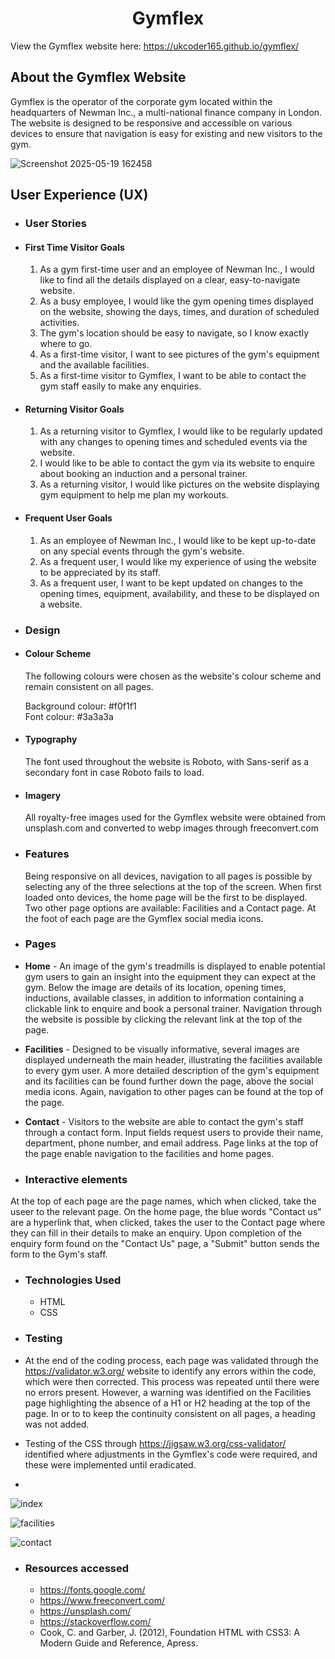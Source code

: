<h1 align="center">Gymflex</h1>

View the Gymflex website here: https://ukcoder165.github.io/gymflex/

## About the Gymflex Website
Gymflex is the operator of the corporate gym located within the headquarters of Newman Inc.,
a multi-national finance company in London. The website is designed to be responsive and accessible on various
devices to ensure that navigation is easy for existing and new visitors to the gym.

![Screenshot 2025-05-19 162458](https://github.com/user-attachments/assets/29c961da-2540-4fd1-8030-0a72ffe67d2d)





## User Experience (UX)


-  ### User Stories
 
- #### First Time Visitor Goals  
  	  
  1. As a gym first-time user and an employee of Newman Inc., I would like to find all the details displayed on a clear, easy-to-navigate website.   
  2. As a busy employee, I would like the gym opening times displayed on the website, showing the days, times, and duration of scheduled activities.  
  3. The gym's location should be easy to navigate, so I know exactly where to go.  
  4. As a first-time visitor, I want to see pictures of the gym's equipment and the available facilities.  
  5. As a first-time visitor to Gymflex, I want to be able to contact the gym staff easily to make any enquiries.  


- #### Returning Visitor Goals
  1. As a returning visitor to Gymflex, I would like to be regularly updated with any changes to opening times and scheduled events via the website.
  2. I would like to be able to contact the gym via its website to enquire about booking an induction and a personal trainer.
  3. As a returning visitor, I would like pictures on the website displaying gym equipment to help me plan my workouts.
		  

- #### Frequent User Goals
  1. As an employee of Newman Inc., I would like to be kept up-to-date on any special events through the gym's website.
  2. As a frequent user, I would like my experience of using the website to be appreciated by its staff.
  3. As a frequent user, I want to be kept updated on changes to the opening times, equipment, availability, and these
		  to be displayed on a website.
		  

    
 -  ### Design

  
   - #### Colour Scheme
     The following colours were chosen as the website's colour scheme and remain consistent on all pages.

       Background colour: #f0f1f1  
       Font colour: #3a3a3a
		  	  
   - #### Typography
     The font used throughout the website is Roboto, with Sans-serif as a secondary font in case Roboto fails to load.

   - #### Imagery
     All royalty-free images used for the Gymflex website were obtained from unsplash.com and converted to webp images through freeconvert.com

 - ### Features

    Being responsive on all devices, navigation to all pages is possible by selecting any of the three selections at the top of the screen. When first loaded onto devices, the home page will be the first to be displayed. Two other page options are available: Facilities and a Contact page. At the foot of each page are the Gymflex social media icons.

- ### Pages   

- **Home** - An image of the gym's treadmills is displayed to enable potential gym users to gain an insight into the equipment they can expect at the gym. Below the image are details of its location, opening times, inductions, available classes, in addition to information containing a clickable link to enquire and book a personal trainer. Navigation through the website is possible by clicking the relevant link at the top of the page.  
- **Facilities** -  Designed to be visually informative, several images are displayed underneath the main header, illustrating the facilities available to every gym user. A more detailed description of the gym's equipment and its facilities can be found further down the page, above the social media icons. Again, navigation to other pages can be found at the top of the page.
- **Contact** - Visitors to the website are able to contact the gym's staff through a contact form. Input fields request users to provide their name, department, phone number, and email address. Page links at the top of the page enable navigation to the facilities and home pages.  
- ### Interactive elements
 At the top of each page are the page names, which when clicked, take the useer to the relevant page.
  On the home page, the blue words "Contact us" are a hyperlink that, when clicked, takes the user to the Contact page where they can fill in their details to make an enquiry.
  Upon completion of the enquiry form found on the "Contact Us" page, a "Submit" button sends the form to the Gym's staff.
 
 
- ### Technologies Used
 
  - HTML
  - CSS


- ### Testing
- At the end of the coding process, each page was validated through the https://validator.w3.org/ website to identify any errors within the code, which were then corrected. This process was repeated until there were no errors present. However, a warning was identified on the Facilities page highlighting the absence of a H1 or H2 heading at the top of the page. In or to to keep the continuity consistent on all pages, a heading was not added.
- Testing of the CSS through https://jigsaw.w3.org/css-validator/ identified where adjustments in the Gymflex's code were required, and these were implemented until eradicated.
- 
   
   ![index](https://github.com/user-attachments/assets/a6e36285-8bf1-44bd-8fab-77e2459af388)

   ![facilities](https://github.com/user-attachments/assets/cb0d4f57-c3ec-4aa3-b692-fb4b4c5f6dd3)

   ![contact](https://github.com/user-attachments/assets/dc1891ac-de6a-44c6-bc05-7551b06d777f)









 
- ### Resources accessed
  - https://fonts.google.com/  
  - https://www.freeconvert.com/  
  - https://unsplash.com/  
  - https://stackoverflow.com/  
  - Cook, C. and Garber, J. (2012), Foundation HTML with CSS3: A Modern Guide and Reference, Apress.
 
 
 
 








